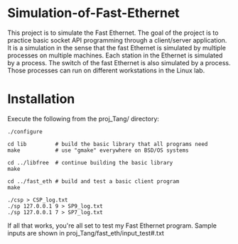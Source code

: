 # Simulation-of-Fast-Ethernet
This project is to simulate the Fast Ethernet. The goal of the project is to practice basic socket API programming through a client/server application. It is a simulation in the sense that the fast Ethernet is simulated by multiple processes on multiple machines. Each station in the Ethernet is simulated by a process. The switch of the fast Ethernet is also simulated by a process. Those processes can run on different workstations in the Linux lab.

Installation
===============

Execute the following from the proj_Tang/ directory:

    ./configure

    cd lib         # build the basic library that all programs need
    make           # use "gmake" everywhere on BSD/OS systems

    cd ../libfree  # continue building the basic library
    make

    cd ../fast_eth # build and test a basic client program
    make
    
    ./csp > CSP_log.txt
    ./sp 127.0.0.1 9 > SP9_log.txt
    ./sp 127.0.0.1 7 > SP7_log.txt

If all that works, you're all set to test my Fast Ethernet program.
Sample inputs are shown in proj_Tang/fast_eth/input_test#.txt
